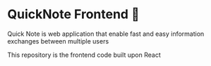 # QuickNote Frontend 📝


Quick Note is web application that enable fast and easy information exchanges between multiple users

This repository is the frontend code built upon React
